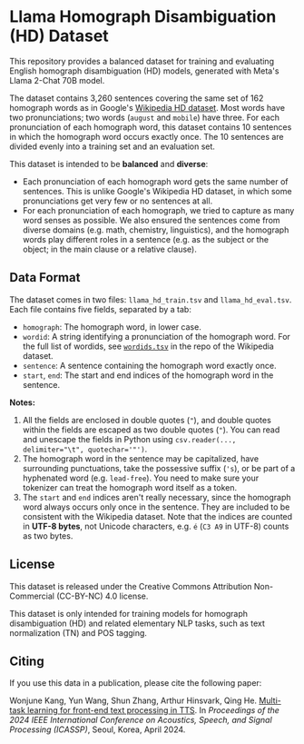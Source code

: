 # Llama Homograph Disambiguation (HD) Dataset

This repository provides a balanced dataset for training and evaluating
English homograph disambiguation (HD) models, generated with Meta's
Llama 2-Chat 70B model.

The dataset contains 3,260 sentences covering the same set of 162 homograph
words as in Google's [Wikipedia HD
dataset](https://github.com/google-research-datasets/WikipediaHomographData).
Most words have two pronunciations; two words (`august` and `mobile`) have
three. For each pronunciation of each homograph word, this dataset contains
10 sentences in which the homograph word occurs exactly once. The 10 sentences
are divided evenly into a training set and an evaluation set.

This dataset is intended to be **balanced** and **diverse**:

* Each pronunciation of each homograph word gets the same number of sentences.
  This is unlike Google's Wikipedia HD dataset, in which some pronunciations
  get very few or no sentences at all.
* For each pronunciation of each homograph, we tried to capture as many word
  senses as possible. We also ensured the sentences come from diverse domains
  (e.g. math, chemistry, linguistics), and the homograph words play different
  roles in a sentence (e.g. as the subject or the object; in the main clause or
  a relative clause).

## Data Format

The dataset comes in two files: `llama_hd_train.tsv` and `llama_hd_eval.tsv`.
Each file contains five fields, separated by a tab:

* `homograph`: The homograph word, in lower case.
* `wordid`: A string identifying a pronunciation of the homograph word. For the
  full list of wordids, see [`wordids.tsv`](https://github.com/google-research-datasets/WikipediaHomographData/blob/master/data/wordids.tsv)
  in the repo of the Wikipedia dataset.
* `sentence`: A sentence containing the homograph word exactly once.
* `start`, `end`: The start and end indices of the homograph word in the
  sentence.

**Notes:**

1. All the fields are enclosed in double quotes (`"`), and double quotes within
   the fields are escaped as two double quotes (`"`). You can read and unescape
   the fields in Python using `csv.reader(..., delimiter="\t", quotechar='"')`.
2. The homograph word in the sentence may be capitalized, have surrounding
   punctuations, take the possessive suffix (`'s`), or be part of a hyphenated
   word (e.g. `lead-free`). You need to make sure your tokenizer can treat the
   homograph word itself as a token.
3. The `start` and `end` indices aren't really necessary, since the homograph
   word always occurs only once in the sentence. They are included to be
   consistent with the Wikipedia dataset. Note that the indices are counted in
   **UTF-8 bytes**, not Unicode characters, e.g. `é` (`C3 A9` in UTF-8) counts
   as two bytes.

## License

This dataset is released under the Creative Commons Attribution Non-Commercial
(CC-BY-NC) 4.0 license.

This dataset is only intended for training models for homograph disambiguation
(HD) and related elementary NLP tasks, such as text normalization (TN) and POS
tagging.

## Citing

If you use this data in a publication, please cite the following paper:

Wonjune Kang, Yun Wang, Shun Zhang, Arthur Hinsvark, Qing He. [Multi-task
learning for front-end text processing in TTS](https://arxiv.org/pdf/2401.06321.pdf).
In _Proceedings of the 2024 IEEE International Conference on Acoustics,
Speech, and Signal Processing (ICASSP)_, Seoul, Korea, April 2024.

